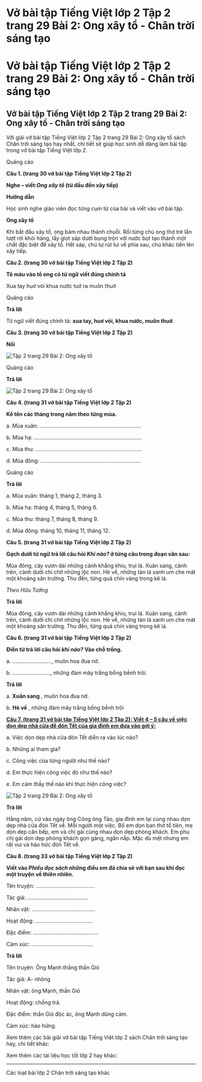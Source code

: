 # Vở bài tập Tiếng Việt lớp 2 Tập 2 trang 29 Bài 2: Ong xây tổ - Chân trời sáng tạo

# Vở bài tập Tiếng Việt lớp 2 Tập 2 trang 29 Bài 2: Ong xây tổ - Chân trời sáng tạo

## Vở bài tập Tiếng Việt lớp 2 Tập 2 trang 29 Bài 2: Ong xây tổ - Chân trời sáng tạo

Với giải vở bài tập Tiếng Việt lớp 2 Tập 2 trang 29 Bài 2: Ong xây tổ sách Chân trời sáng tạo hay nhất, chi tiết sẽ giúp học sinh dễ dàng làm bài tập trong vở bài tập Tiếng Việt lớp 2.

Quảng cáo

**Câu 1. (trang 30 vở bài tập Tiếng Việt lớp 2 Tập 2)**

**Nghe – viết:_Ong xây tổ_ (từ đầu đến xây tiếp)**

**Hướng dẫn**

Học sinh nghe giáo viên đọc từng cụm từ của bài và viết vào vở bài tập.

**Ong xây tổ**

Khi bắt đầu xây tổ, ong bám nhau thành chuỗi. Rồi từng chú ong thợ trẻ lần lượt rời khỏi hàng, lấy giọt sáp dưới bụng trộn với nước bọt tạo thành một chất đặc biệt để xây tổ. Hết sáp, chú tự rút lui về phía sau, chú khác tiến lên xây tiếp.

**Câu 2. (trang 30 vở bài tập Tiếng Việt lớp 2 Tập 2)**

**Tô màu vào tổ ong có từ ngữ viết đúng chính tả**

Xua tay huơ vòi khua nước tuớ ra muôn thuở

Quảng cáo

**Trả lời**

Từ ngữ viết đúng chính tả: **xua tay, huơ vòi, khua nước, muôn thuở**.

**Câu 3. (trang 30 vở bài tập Tiếng Việt lớp 2 Tập 2)**

**Nối**

![Tập 2 trang 29 Bài 2: Ong xây tổ](https://vietjack.com/vbt-tieng-viet-2-ct/images/bai-2-ong-xay-to.png)

Quảng cáo

**Trả lời**

![Tập 2 trang 29 Bài 2: Ong xây tổ](https://vietjack.com/vbt-tieng-viet-2-ct/images/bai-2-1-ong-xay-to.png)

**Câu 4. (trang 31 vở bài tập Tiếng Việt lớp 2 Tập 2)**

**Kể tên các tháng trong năm theo từng mùa.**

a. Mùa xuân: ...................................................................

b. Mùa hạ: .......................................................................

c. Mùa thu: ......................................................................

d. Mùa đông: ..................................................................

Quảng cáo

**Trả lời**

a. Mùa xuân: tháng 1, tháng 2, tháng 3.

b. Mùa hạ: tháng 4, tháng 5, tháng 6.

c. Mùa thu: tháng 7, tháng 8, tháng 9.

d. Mùa đông: tháng 10, tháng 11, tháng 12.

**Câu 5. (trang 31 vở bài tập Tiếng Việt lớp 2 Tập 2)**

**Gạch dưới từ ngữ trả lời câu hỏi _Khi nào?_ ở từng câu trong đoạn văn sau:**

Mùa đông, cây vươn dài những cành khẳng khiu, trụi lá. Xuân sang, cành trên, cành dưới chi chít những lộc non. Hè về, những tán lá xanh um che mát một khoảng sân trường. Thu đến, từng quả chín vàng trong kẽ lá.

_Theo Hữu Tưởng_

**Trả lời**

Mùa đông, cây vươn dài những cành khẳng khiu, trụi lá. Xuân sang, cành trên, cành dưới chi chít những lộc non. Hè về, những tán lá xanh um che mát một khoảng sân trường. Thu đến, từng quả chín vàng trong kẽ lá. 

**Câu 6. (trang 31 vở bài tập Tiếng Việt lớp 2 Tập 2)**

**Điền từ trả lời câu hỏi _khi nào?_ Vào chỗ trống.**

a. .........................., muôn hoa đua nở.

b. ........................., những đám mây trắng bồng bềnh trôi.

**Trả lời**

a. **Xuân sang** , muôn hoa đua nở.

b. **Hè về** , những đám mây trắng bồng bềnh trôi

[**Câu 7. (trang 31 vở bài tập Tiếng Việt lớp 2 Tập 2): Viết 4 – 5 câu về việc dọn dẹp nhà cửa để đón Tết của gia đình em dựa vào gợi ý:**](https://vietjack.com/vbt-tieng-viet-2-ct/viet-4-5-cau-ve-viec-don-dep-nha-cua-de-don-tet-cua-gia-dinh-em-vm.jsp)

a. Việc dọn dẹp nhà cửa đón Tết diễn ra vào lúc nào?

b. Những ai tham gia?

c. Công việc của từng người như thế nào?

d. Em thực hiện công việc đó như thế nào?

e. Em cảm thấy thế nào khi thực hiện công việc?

![Tập 2 trang 29 Bài 2: Ong xây tổ](https://vietjack.com/vbt-tieng-viet-2-ct/images/bai-2-2-ong-xay-to.png)

**Trả lời**

Hằng năm, cứ vào ngày ông Công ông Táo, gia đình em lại cùng nhau dọn dẹp nhà cửa đón Tết về. Mỗi người một việc. Bố em dọn ban thờ tổ tiên, mẹ dọn dẹp căn bếp, em và chị gái cùng nhau dọn dẹp phòng khách. Em phụ chị gái dọn dẹp phòng khách gọn gàng, ngăn nắp. Mặc dù mệt nhưng em rất vui và háo hức đón Tết về.

**Câu 8. (trang 33 vở bài tập Tiếng Việt lớp 2 Tập 2)**

**Viết vào _Phiếu đọc sách_ những điều em đã chia sẻ với bạn sau khi đọc một truyện về thiên nhiên.**

Tên truyện: .......................................

Tác giả: ........................................

Nhân vật: ..........................................

Hoạt động: ......................................

Đặc điểm: ...........................................

Cảm xúc: .........................................

**Trả lời**

Tên truyện: Ông Mạnh thắng thần Gió

Tác giả: A- nhông

Nhân vật: ông Mạnh, thần Gió

Hoạt động: chống trả.

Đặc điểm: thần Gió độc ác, ông Mạnh dũng cảm.

Cảm xúc: hào hứng.

Xem thêm các bài giải vở bài tập Tiếng Việt lớp 2 sách Chân trời sáng tạo hay, chi tiết khác:

Xem thêm các tài liệu học tốt lớp 2 hay khác:

* * *

Các loạt bài lớp 2 Chân trời sáng tạo khác
